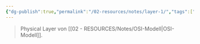 ```yaml
---
{"dg-publish":true,"permalink":"/02-resources/notes/layer-1/","tags":["informatik/netzwerk/osi"],"noteIcon":"","updated":"2025-09-10T16:35:25.072+02:00"}
---
```


> Physical Layer von [[02 - RESOURCES/Notes/OSI-Modell\|OSI-Modell]].